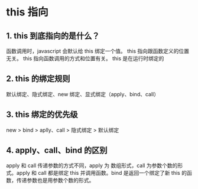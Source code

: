 # this 指向

## 1. this 到底指向的是什么？

函数调用时，javascript 会默认给 this 绑定一个值。
this 指向跟函数定义的位置无关。
this 指向函数调用的方式和位置有关。
this 是在运行时绑定的

## 2. this 的绑定规则

默认绑定、隐式绑定、new 绑定、显式绑定（apply、bind、call）

## 3. this 绑定的优先级

new > bind > aplly、call > 隐式绑定 > 默认绑定

## 4. apply、call、bind 的区别

apply 和 call 传递参数的方式不同，apply 为 数组形式，call 为参数个数的形式。apply 和 call 都是绑定 this 并调用函数。bind 是返回一个绑定了新 this 的函数，传递参数也是用参数个数的形式。
